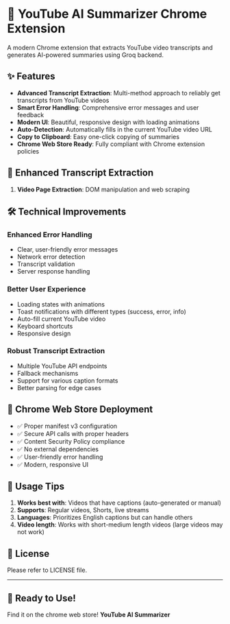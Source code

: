 # 🎥 YouTube AI Summarizer Chrome Extension

A modern Chrome extension that extracts YouTube video transcripts and generates AI-powered summaries using Groq backend.

## ✨ Features

- **Advanced Transcript Extraction**: Multi-method approach to reliably get transcripts from YouTube videos
- **Smart Error Handling**: Comprehensive error messages and user feedback
- **Modern UI**: Beautiful, responsive design with loading animations
- **Auto-Detection**: Automatically fills in the current YouTube video URL
- **Copy to Clipboard**: Easy one-click copying of summaries
- **Chrome Web Store Ready**: Fully compliant with Chrome extension policies

## 🚀 Enhanced Transcript Extraction

1. **Video Page Extraction**: DOM manipulation and web scraping


## 🛠️ Technical Improvements

### Enhanced Error Handling
- Clear, user-friendly error messages
- Network error detection
- Transcript validation
- Server response handling

### Better User Experience
- Loading states with animations
- Toast notifications with different types (success, error, info)
- Auto-fill current YouTube video
- Keyboard shortcuts
- Responsive design

### Robust Transcript Extraction
- Multiple YouTube API endpoints
- Fallback mechanisms
- Support for various caption formats
- Better parsing for edge cases

## 🚀 Chrome Web Store Deployment
- ✅ Proper manifest v3 configuration
- ✅ Secure API calls with proper headers
- ✅ Content Security Policy compliance
- ✅ No external dependencies
- ✅ User-friendly error handling
- ✅ Modern, responsive UI

## 🎯 Usage Tips

1. **Works best with**: Videos that have captions (auto-generated or manual)
2. **Supports**: Regular videos, Shorts, live streams
3. **Languages**: Prioritizes English captions but can handle others
4. **Video length**: Works with short-medium length videos (large videos may not work)

## 📄 License

Please refer to LICENSE file.

---

## 🎉 Ready to Use!
Find it on the chrome web store! **YouTube AI Summarizer**